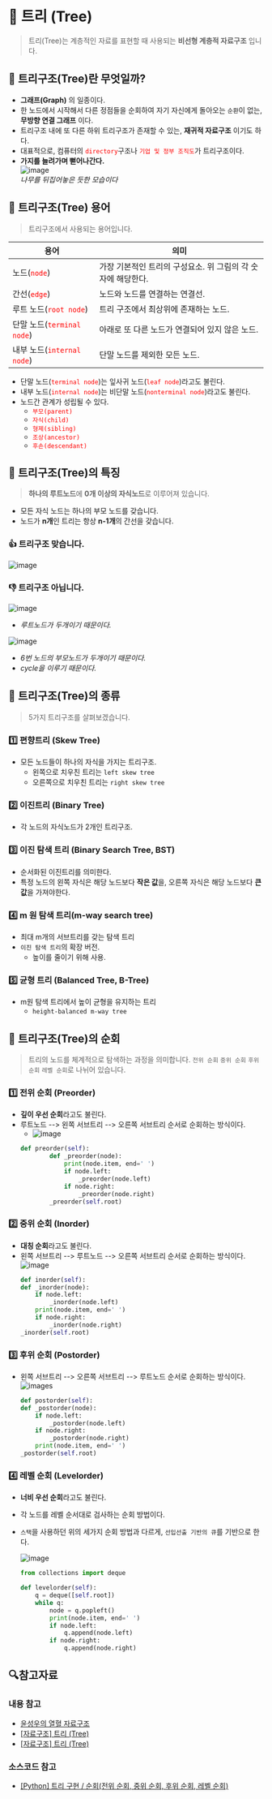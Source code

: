 # 🎄 트리 (Tree)

> 트리(Tree)는 계층적인 자료를 표현할 때 사용되는 **비선형 계층적 자료구조** 입니다.

## 🌳 트리구조(Tree)란 무엇일까?

- **그래프(Graph)** 의 일종이다.
- 한 노드에서 시작해서 다른 정점들을 순회하여 자기 자신에게 돌아오는 `순환`이 없는, **무방향 연결 그래프** 이다.
- 트리구조 내에 또 다른 하위 트리구조가 존재할 수 있는, **재귀적 자료구조** 이기도 하다.
- 대표적으로, 컴퓨터의 <span style="color:red">`directory`</span>구조나 <span style="color:red">`기업 및 정부 조직도`</span>가 트리구조이다.
- **가지를 늘려가며 뻗어나간다.**
  <br/>
  ![image](https://user-images.githubusercontent.com/44965706/198544233-12062c2f-f653-4b58-9766-bf731d79744a.png)<br/>
  _나무를 뒤집어놓은 듯한 모습이다_

## 🌳 트리구조(Tree) 용어

> 트리구조에서 사용되는 용어입니다.

| 용어                                                      | 의미                                                         |
| --------------------------------------------------------- | ------------------------------------------------------------ |
| 노드(<span style="color:red">`node`</span>)               | 가장 기본적인 트리의 구성요소. 위 그림의 각 숫자에 해당한다. |
| 간선(<span style="color:red">`edge`</span>)               | 노드와 노드를 연결하는 연결선.                               |
| 루트 노드(<span style="color:red">`root node`</span>)     | 트리 구조에서 최상위에 존재하는 노드.                        |
| 단말 노드(<span style="color:red">`terminal node`</span>) | 아래로 또 다른 노드가 연결되어 있지 않은 노드.               |
| 내부 노드(<span style="color:red">`internal node`</span>) | 단말 노드를 제외한 모든 노드.                                |

- 단말 노드(<span style="color:red">`terminal node`</span>)는 잎사귀 노드(<span style="color:red">`leaf node`</span>)라고도 불린다.
- 내부 노드(<span style="color:red">`internal node`</span>)는 비단말 노드(<span style="color:red">`nonterminal node`</span>)라고도 불린다.
- 노드간 관계가 성립될 수 있다.
  - <span style="color:red">`부모(parent)`</span>
  - <span style="color:red">`자식(child)`</span>
  - <span style="color:red">`형제(sibling)`</span>
  - <span style="color:red">`조상(ancestor)`</span>
  - <span style="color:red">`후손(descendant)`</span>

## 🌳 트리구조(Tree)의 특징

> **하나의 루트노드**에 **0개 이상의 자식노드**로 이루어져 있습니다.

- 모든 자식 노드는 하나의 부모 노드를 갖습니다.
- 노드가 **n개**인 트리는 항상 **n-1개**의 간선을 갖습니다.

### 👍 트리구조 맞습니다.

![image](https://img1.daumcdn.net/thumb/R1280x0/?scode=mtistory2&fname=https%3A%2F%2Fblog.kakaocdn.net%2Fdn%2FvKvqg%2Fbtq1E9ODRk8%2FqXL8GehaRh0tgxiyrm8Q31%2Fimg.png)<br/>

### 👎 트리구조 아닙니다.

![image](https://img1.daumcdn.net/thumb/R1280x0/?scode=mtistory2&fname=https%3A%2F%2Fblog.kakaocdn.net%2Fdn%2FsXGwq%2Fbtq1ByPsA98%2FiAmWtKVq4WWdEV85sorkkk%2Fimg.png)<br/>

- _루트노드가 두개이기 때문이다._

![image](https://img1.daumcdn.net/thumb/R1280x0/?scode=mtistory2&fname=https%3A%2F%2Fblog.kakaocdn.net%2Fdn%2F4pwtu%2Fbtq1By9I93O%2Fzz7ZRsYNpUbKfCwCf0Jno0%2Fimg.png)<br/>

- _6번 노드의 부모노드가 두개이기 때문이다._
- _cycle을 이루기 때문이다._

## 🌳 트리구조(Tree)의 종류

> 5가지 트리구조를 살펴보겠습니다.

### 1️⃣ 편향트리 (Skew Tree)

- 모든 노드들이 하나의 자식을 가지는 트리구조.
  - 왼쪽으로 치우친 트리는 `left skew tree`
  - 오른쪽으로 치우친 트리는 `right skew tree`

### 2️⃣ 이진트리 (Binary Tree)

- 각 노드의 자식노드가 2개인 트리구조.

### 3️⃣ 이진 탐색 트리 (Binary Search Tree, BST)

- 순서화된 이진트리를 의미한다.
- 특정 노드의 왼쪽 자식은 해당 노드보다 **작은 값**을, 오른쪽 자식은 해당 노드보다 **큰 값**을 가져야한다.

### 4️⃣ m 원 탐색 트리(m-way search tree)

- 최대 m개의 서브트리를 갖는 탐색 트리
- `이진 탐색 트리`의 확장 버전.
  - 높이를 줄이기 위해 사용.

### 5️⃣ 균형 트리 (Balanced Tree, B-Tree)

- m원 탐색 트리에서 높이 균형을 유지하는 트리
  - `height-balanced m-way tree`

## 🌳 트리구조(Tree)의 순회

> 트리의 노드를 체계적으로 탐색하는 과정을 의미합니다. `전위 순회` `중위 순회` `후위 순회` `레벨 순회`로 나뉘어 있습니다.

### 1️⃣ 전위 순회 (Preorder)

- **깊이 우선 순회**라고도 불린다.
- 루트노드 --> 왼쪽 서브트리 --> 오른쪽 서브트리 순서로 순회하는 방식이다.
  - ![image](https://upload.wikimedia.org/wikipedia/commons/a/ac/Preorder-traversal.gif)<br/>
  ```python
  def preorder(self):
          def _preorder(node):
              print(node.item, end=' ')
              if node.left:
                  _preorder(node.left)
              if node.right:
                  _preorder(node.right)
          _preorder(self.root)
  ```

### 2️⃣ 중위 순회 (Inorder)

- **대칭 순회**라고도 불린다.
- 왼쪽 서브트리 --> 루트노드 --> 오른쪽 서브트리 순서로 순회하는 방식이다.<br/>
  ![image](https://upload.wikimedia.org/wikipedia/commons/4/48/Inorder-traversal.gif)<br/>
  ```python
  def inorder(self):
  def _inorder(node):
      if node.left:
          _inorder(node.left)
      print(node.item, end=' ')
      if node.right:
          _inorder(node.right)
  _inorder(self.root)
  ```

### 3️⃣ 후위 순회 (Postorder)

- 왼쪽 서브트리 --> 오른쪽 서브트리 --> 루트노드 순서로 순회하는 방식이다.<br/>
  ![images](https://upload.wikimedia.org/wikipedia/commons/2/28/Postorder-traversal.gif)<br/>
  ```python
  def postorder(self):
  def _postorder(node):
      if node.left:
          _postorder(node.left)
      if node.right:
          _postorder(node.right)
      print(node.item, end=' ')
  _postorder(self.root)
  ```

### 4️⃣ 레벨 순회 (Levelorder)

- **너비 우선 순회**라고도 불린다.
- 각 노드를 레벨 순서대로 검사하는 순회 방법이다.
- `스택`을 사용하던 위의 세가지 순회 방법과 다르게, `선입선출 기반의 큐`를 기반으로 한다.

  ![image](https://res.cloudinary.com/practicaldev/image/fetch/s--Lng93Nkl--/c_limit%2Cf_auto%2Cfl_progressive%2Cq_auto%2Cw_880/https://dev-to-uploads.s3.amazonaws.com/i/eijg2o9eo8xtqk40q91d.png)

  ```python
  from collections import deque

  def levelorder(self):
      q = deque([self.root])
      while q:
          node = q.popleft()
          print(node.item, end=' ')
          if node.left:
              q.append(node.left)
          if node.right:
              q.append(node.right)
  ```

## 🔍참고자료

### 내용 참고

- [윤성우의 열혈 자료구조](http://www.orentec.co.kr/teachlist/DA_ST_1/teach_sub1.php)
- [[자료구조] 트리 (Tree)](https://velog.io/@kimdukbae/%EC%9E%90%EB%A3%8C%EA%B5%AC%EC%A1%B0-%ED%8A%B8%EB%A6%AC-Tree)
- [[자료구조] 트리 (Tree)](https://yoongrammer.tistory.com/68)

### 소스코드 참고

- [[Python] 트리 구현 / 순회(전위 순회, 중위 순회, 후위 순회, 레벨 순회)](https://koosco.tistory.com/109)
